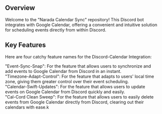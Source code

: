 ## Overview
Welcome to the "Narada Calendar Sync" repository! This Discord bot integrates with Google Calendar, offering a convenient and intuitive solution for scheduling events directly from within Discord.


## Key Features
Here are four catchy feature names for the Discord-Calendar Integration:

"Event-Sync-Snap": For the feature that allows users to synchronize and add events to Google Calendar from Discord in an instant.<br>
"Timezone-Adapt-Control": For the feature that adapts to users' local time zone, giving them greater control over their event scheduling.<br>
"Calendar-Swift-Updates": For the feature that allows users to update events on Google Calendar from Discord quickly and easily.<br>
"Cal-Cord Clean Sweep": For the feature that allows users to easily delete events from Google Calendar directly from Discord, clearing out their calendars with ease.k

